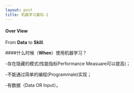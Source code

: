 ```yaml
---
layout: post
title: 机器学习基石-1
---
```


#### Over View

From **Data** to **Skill**.

####什么时候（**When**）使用机器学习？

-存在隐藏的模式(性能指标Performance Measuare可以提高)；

-不能通过简单的编程(Programmale)实现；

-有数据（Data OR Input）。



